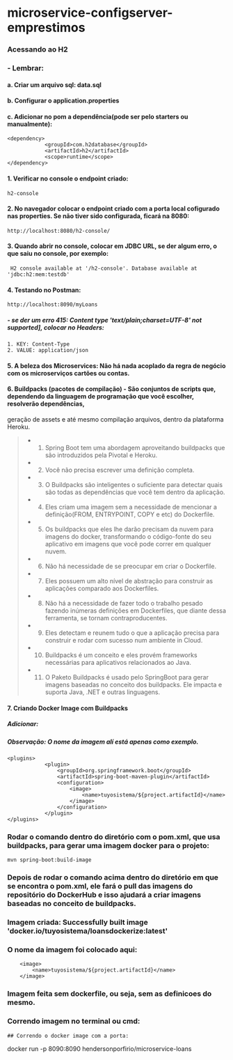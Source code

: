 # microservice-configserver-emprestimos
### Acessando ao H2
### - Lembrar:
#### a. Criar um arquivo sql: data.sql
#### b. Configurar o application.properties
#### c. Adicionar no pom a dependência(pode ser pelo starters ou manualmente):
````
<dependency>
			<groupId>com.h2database</groupId>
			<artifactId>h2</artifactId>
			<scope>runtime</scope>
</dependency>
````
#### 1. Verificar no console o endpoint criado:
````
h2-console
````
#### 2. No navegador colocar o endpoint criado com a porta local cofigurado nas properties. Se não tiver sido configurada, ficará na 8080:
````
http://localhost:8080/h2-console/
````
#### 3. Quando abrir no console, colocar em JDBC URL, se der algum erro, o que saiu no console, por exemplo:
````
 H2 console available at '/h2-console'. Database available at 'jdbc:h2:mem:testdb'
````
#### 4. Testando no Postman:
````
http://localhost:8090/myLoans
````
##### - se der um erro 415: Content type 'text/plain;charset=UTF-8' not supported], colocar no Headers:
````
1. KEY: Content-Type
2. VALUE: application/json
````
#### 5. A beleza dos Microservices: Não há nada acoplado da regra de negócio com os microserviços cartões ou contas.


#### 6. Buildpacks (pacotes de compilação) - São conjuntos de scripts que, dependendo da linguagem de programação que você escolher, resolverão dependências,
geração de assets e até mesmo compilação arquivos, dentro da plataforma Heroku.
> - 1. Spring Boot tem uma abordagem aproveitando buildpacks que são introduzidos pela Pivotal e Heroku.
> - 2. Você não precisa escrever uma definição completa.
> - 3. O Buildpacks são inteligentes o suficiente para detectar quais são todas as dependências que você tem dentro da aplicação.
> - 4. Eles criam uma imagem sem a necessidade de mencionar a definição(FROM, ENTRYPOINT, COPY e etc) do Dockerfile.
> - 5. Os buildpacks que eles lhe darão precisam da nuvem para imagens do docker, transformando o código-fonte do seu aplicativo em imagens que você pode correr em qualquer nuvem.
> - 6. Não há necessidade de se preocupar em criar o Dockerfile.
> - 7. Eles possuem um alto nível de abstração para construir as aplicações comparado aos Dockerfiles.
> - 8. Não há a necessidade de fazer todo o trabalho pesado fazendo inúmeras definições em Dockerfiles, que diante dessa ferramenta, se tornam contraproducentes.
> - 9. Eles detectam e reunem tudo o que a aplicação precisa para construir e rodar com sucesso num ambiente in Cloud.
> - 10. Buildpacks é um conceito e eles provém frameworks necessárias para aplicativos relacionados ao Java.
> - 11. O Paketo Buildpacks é usado pelo SpringBoot para gerar imagens baseadas no conceito dos buildpacks. Ele impacta e suporta Java, .NET e outras linguagens.


#### 7. Criando Docker Image com Buildpacks

##### Adicionar:
##### Observação: O nome da imagem alí está apenas como exemplo.
````
<plugins>
            <plugin>
                <groupId>org.springframework.boot</groupId>
                <artifactId>spring-boot-maven-plugin</artifactId>
                <configuration>
                    <image>
                        <name>tuyosistema/${project.artifactId}</name>
                    </image>
                </configuration>
            </plugin>
</plugins>
````

### Rodar o comando dentro do diretório com o pom.xml, que usa buildpacks, para gerar uma imagem docker para o projeto:
````
mvn spring-boot:build-image
````
### Depois de rodar o comando acima dentro do diretório em que se encontra o pom.xml, ele fará o pull das imagens do repositório do DockerHub e isso ajudará a criar imagens baseadas no conceito de buildpacks.

### Imagem criada: Successfully built image 'docker.io/tuyosistema/loansdockerize:latest'

### O nome da imagem foi colocado aqui:
````
    <image>
        <name>tuyosistema/${project.artifactId}</name>
    </image>
````

### Imagem feita sem dockerfile, ou seja, sem as definicoes do mesmo.

### Correndo imagem no terminal ou cmd:
````
## Correndo o docker image com a porta:
````
docker run -p 8090:8090 hendersonporfirio/microservice-loans

````
